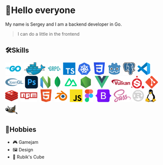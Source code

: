 # 👋Hello everyone

My name is Sergey and I am a backend developer in Go.

> I can do a little in the frontend

## 🛠️Skills

<img src="icons/go.svg" height=40>&nbsp;
<img src="icons/docker.svg" height=40>&nbsp;
<img src="icons/grpc.svg" height=40>&nbsp;
<img src="icons/ts.svg" height=40>&nbsp;
<img src="icons/kubernetes.svg" height=40>&nbsp;
<img src="icons/css.svg" height=40>&nbsp;
<img src="icons/godot.svg" height=40>&nbsp;
<img src="icons/postgresql.svg" height=40>&nbsp;
<img src="icons/vscode.svg" height=40>&nbsp;
<img src="icons/opengl.svg" height=40>
<img src="icons/photoshop.svg" height=40>&nbsp;
<img src="icons/neovim.svg" height=40>&nbsp;
<img src="icons/mongo.svg" height=40>&nbsp;
<img src="icons/nuxt.svg" height=40>&nbsp;
<img src="icons/node.svg" height=40>&nbsp;
<img src="icons/vue.svg" height=40>&nbsp;
<img src="icons/vulkan.svg" height=40>
<img src="icons/substance_painter.svg" height=40>
<img src="icons/git.svg" height=40>&nbsp;
<img src="icons/redis.svg" height=40>&nbsp;
<img src="icons/npm.svg" height=40>&nbsp;
<img src="icons/html.svg" height=40>&nbsp;
<img src="icons/blender.svg" height=40>&nbsp;
<img src="icons/js.svg" height=40>&nbsp;
<img src="icons/figma.svg" height=40>&nbsp;
<img src="icons/bootstrap.svg" height=40>&nbsp;
<img src="icons/scss.svg" height=40>
<img src="icons/rust.svg" height=40>
<img src="icons/linux.svg" height=40>&nbsp;
<img src="icons/gimp.svg" height=40>&nbsp;


## 🎨Hobbies

- 🎮 Gamejam
- 🖼️ Design
- 🎲 Rubik's Cube
